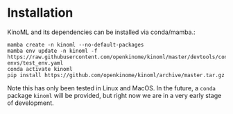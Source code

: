 # Installation

KinoML and its dependencies can be installed via conda/mamba.:

```
mamba create -n kinoml --no-default-packages
mamba env update -n kinoml -f https://raw.githubusercontent.com/openkinome/kinoml/master/devtools/conda-envs/test_env.yaml
conda activate kinoml
pip install https://github.com/openkinome/kinoml/archive/master.tar.gz
```

Note this has only been tested in Linux and MacOS. In the future, a `conda` package `kinoml` will be provided, but right now we are in a very early stage of development.
